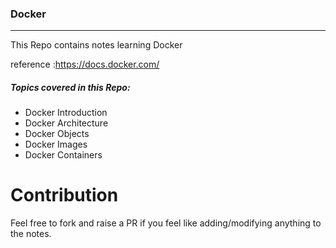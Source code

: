 ### Docker

------

This Repo contains notes learning Docker

reference :https://docs.docker.com/

##### Topics covered in this Repo:

- Docker Introduction
- Docker Architecture
- Docker Objects
- Docker Images
- Docker Containers



# Contribution

Feel free to fork and raise a PR if you feel like adding/modifying anything to the notes.